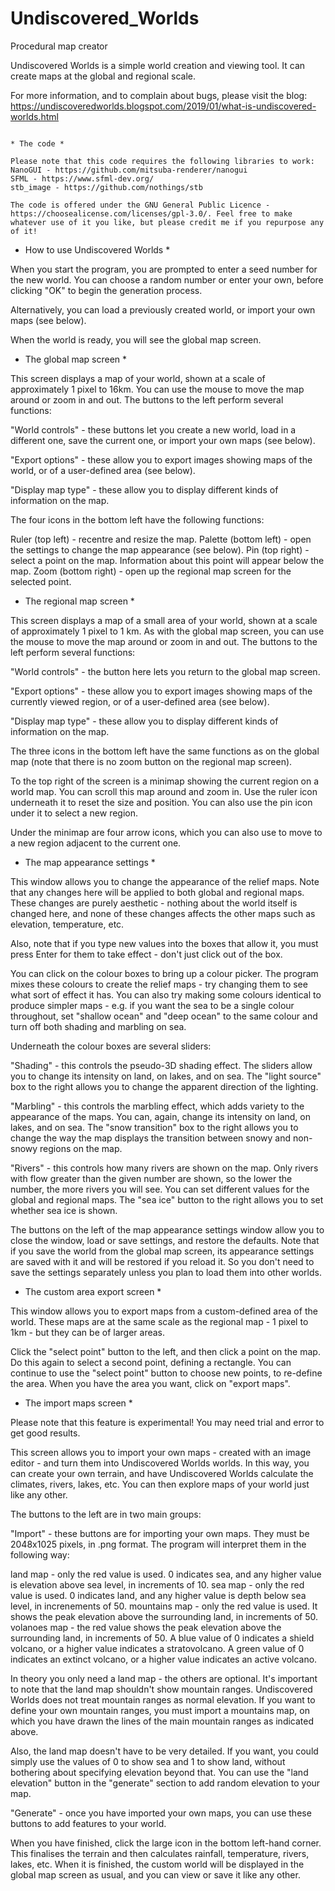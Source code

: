 # Undiscovered_Worlds
Procedural map creator

Undiscovered Worlds is a simple world creation and viewing tool. It can create maps at the global and regional scale.

For more information, and to complain about bugs, please visit the blog: https://undiscoveredworlds.blogspot.com/2019/01/what-is-undiscovered-worlds.html

~~~~

* The code *

Please note that this code requires the following libraries to work:
NanoGUI - https://github.com/mitsuba-renderer/nanogui
SFML - https://www.sfml-dev.org/
stb_image - https://github.com/nothings/stb

The code is offered under the GNU General Public Licence - https://choosealicense.com/licenses/gpl-3.0/. Feel free to make whatever use of it you like, but please credit me if you repurpose any of it!

~~~~

* How to use Undiscovered Worlds *

When you start the program, you are prompted to enter a seed number for the new world. You can choose a random number or enter your own, before clicking "OK" to begin the generation process.

Alternatively, you can load a previously created world, or import your own maps (see below).

When the world is ready, you will see the global map screen.

* The global map screen *

This screen displays a map of your world, shown at a scale of approximately 1 pixel to 16km. You can use the mouse to move the map around or zoom in and out. The buttons to the left perform several functions:

"World controls" - these buttons let you create a new world, load in a different one, save the current one, or import your own maps (see below).

"Export options" - these allow you to export images showing maps of the world, or of a user-defined area (see below).

"Display map type" - these allow you to display different kinds of information on the map.

The four icons in the bottom left have the following functions:

Ruler (top left) - recentre and resize the map.
Palette (bottom left) - open the settings to change the map appearance (see below).
Pin (top right) - select a point on the map. Information about this point will appear below the map.
Zoom (bottom right) - open up the regional map screen for the selected point.

* The regional map screen *

This screen displays a map of a small area of your world, shown at a scale of approximately 1 pixel to 1 km. As with the global map screen, you can use the mouse to move the map around or zoom in and out. The buttons to the left perform several functions:

"World controls" - the button here lets you return to the global map screen.

"Export options" - these allow you to export images showing maps of the currently viewed region, or of a user-defined area (see below).

"Display map type" - these allow you to display different kinds of information on the map.

The three icons in the bottom left have the same functions as on the global map (note that there is no zoom button on the regional map screen).

To the top right of the screen is a minimap showing the current region on a world map. You can scroll this map around and zoom in. Use the ruler icon underneath it to reset the size and position. You can also use the pin icon under it to select a new region.

Under the minimap are four arrow icons, which you can also use to move to a new region adjacent to the current one.

* The map appearance settings *

This window allows you to change the appearance of the relief maps. Note that any changes here will be applied to both global and regional maps. These changes are purely aesthetic - nothing about the world itself is changed here, and none of these changes affects the other maps such as elevation, temperature, etc.

Also, note that if you type new values into the boxes that allow it, you must press Enter for them to take effect - don't just click out of the box.

You can click on the colour boxes to bring up a colour picker. The program mixes these colours to create the relief maps - try changing them to see what sort of effect it has. You can also try making some colours identical to produce simpler maps - e.g. if you want the sea to be a single colour throughout, set "shallow ocean" and "deep ocean" to the same colour and turn off both shading and marbling on sea.

Underneath the colour boxes are several sliders:

"Shading" - this controls the pseudo-3D shading effect. The sliders allow you to change its intensity on land, on lakes, and on sea. The "light source" box to the right allows you to change the apparent direction of the lighting.

"Marbling" - this controls the marbling effect, which adds variety to the appearance of the maps. You can, again, change its intensity on land, on lakes, and on sea. The "snow transition" box to the right allows you to change the way the map displays the transition between snowy and non-snowy regions on the map.

"Rivers" - this controls how many rivers are shown on the map. Only rivers with flow greater than the given number are shown, so the lower the number, the more rivers you will see. You can set different values for the global and regional maps. The "sea ice" button to the right allows you to set whether sea ice is shown.

The buttons on the left of the map appearance settings window allow you to close the window, load or save settings, and restore the defaults. Note that if you save the world from the global map screen, its appearance settings are saved with it and will be restored if you reload it. So you don't need to save the settings separately unless you plan to load them into other worlds.

* The custom area export screen *

This window allows you to export maps from a custom-defined area of the world. These maps are at the same scale as the regional map - 1 pixel to 1km - but they can be of larger areas.

Click the "select point" button to the left, and then click a point on the map. Do this again to select a second point, defining a rectangle. You can continue to use the "select point" button to choose new points, to re-define the area. When you have the area you want, click on "export maps".

* The import maps screen *

Please note that this feature is experimental! You may need trial and error to get good results.

This screen allows you to import your own maps - created with an image editor - and turn them into Undiscovered Worlds worlds. In this way, you can create your own terrain, and have Undiscovered Worlds calculate the climates, rivers, lakes, etc. You can then explore maps of your world just like any other.

The buttons to the left are in two main groups:

"Import" - these buttons are for importing your own maps. They must be 2048x1025 pixels, in .png format. The program will interpret them in the following way:

land map - only the red value is used. 0 indicates sea, and any higher value is elevation above sea level, in increments of 10.
sea map - only the red value is used. 0 indicates land, and any higher value is depth below sea level, in increnements of 50.
mountains map - only the red value is used. It shows the peak elevation above the surrounding land, in increments of 50.
volanoes map - the red value shows the peak elevation above the surrounding land, in increments of 50. A blue value of 0 indicates a shield volcano, or a higher value indicates a stratovolcano. A green value of 0 indicates an extinct volcano, or a higher value indicates an active volcano.

In theory you only need a land map - the others are optional. It's important to note that the land map shouldn't show mountain ranges. Undiscovered Worlds does not treat mountain ranges as normal elevation. If you want to define your own mountain ranges, you must import a mountains map, on which you have drawn the lines of the main mountain ranges as indicated above.

Also, the land map doesn't have to be very detailed. If you want, you could simply use the values of 0 to show sea and 1 to show land, without bothering about specifying elevation beyond that. You can use the "land elevation" button in the "generate" section to add random elevation to your map.

"Generate" - once you have imported your own maps, you can use these buttons to add features to your world.

When you have finished, click the large icon in the bottom left-hand corner. This finalises the terrain and then calculates rainfall, temperature, rivers, lakes, etc. When it is finished, the custom world will be displayed in the global map screen as usual, and you can view or save it like any other.
